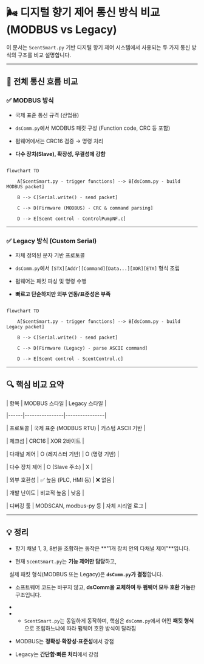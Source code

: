# 🌬️ 디지털 향기 제어 통신 방식 비교 (MODBUS vs Legacy)

  

이 문서는 `ScentSmart.py` 기반 디지털 향기 제어 시스템에서 사용되는 두 가지 통신 방식의 구조를 비교 설명합니다.

  

---

  

## 🧭 전체 통신 흐름 비교

  

### ✅ MODBUS 방식

  

- 국제 표준 통신 규격 (산업용)

- `dsComm.py`에서 MODBUS 패킷 구성 (Function code, CRC 등 포함)

- 펌웨어에서는 CRC16 검증 → 명령 처리

- **다수 장치(Slave), 확장성, 무결성에 강함**

  
```mermaid

flowchart TD

    A[ScentSmart.py - trigger functions] --> B[dsComm.py - build MODBUS packet]

    B --> C[Serial.write() - send packet]

    C --> D[Firmware (MODBUS) - CRC & command parsing]

    D --> E[Scent control - ControlPumpNF.c]

```

---

  

### ✅ Legacy 방식 (Custom Serial)

  

- 자체 정의된 문자 기반 프로토콜

- `dsComm.py`에서 `[STX][Addr][Command][Data...][XOR][ETX]` 형식 조립

- 펌웨어는 패킷 파싱 및 명령 수행

- **빠르고 단순하지만 외부 연동/표준성은 부족**

  
```mermaid

flowchart TD

    A[ScentSmart.py - trigger functions] --> B[dsComm.py - build Legacy packet]

    B --> C[Serial.write() - send packet]

    C --> D[Firmware (Legacy) - parse ASCII command]

    D --> E[Scent control - ScentControl.c]

```
  

---

  

## 🔍 핵심 비교 요약

  

| 항목 | MODBUS 스타일 | Legacy 스타일 |

|------|----------------|----------------|

| 프로토콜 | 국제 표준 (MODBUS RTU) | 커스텀 ASCII 기반 |

| 체크섬 | CRC16 | XOR 2바이트 |

| 다채널 제어 | O (레지스터 기반) | O (명령 기반) |

| 다수 장치 제어 | O (Slave 주소) | X |

| 외부 호환성 | ✅ 높음 (PLC, HMI 등) | ❌ 없음 |

| 개발 난이도 | 비교적 높음 | 낮음 |

| 디버깅 툴 | MODSCAN, modbus-py 등 | 자체 시리얼 로그 |

  

---

  

## 💡 정리

  

- 향기 채널 1, 3, 8번을 조합하는 동작은 **"1개 장치 안의 다채널 제어"**입니다.

- 현재 `ScentSmart.py`는 **기능 제어만 담당**하고,  

  실제 패킷 형식(MODBUS 또는 Legacy)은 **`dsComm.py`가 결정**합니다.

- 소프트웨어 코드는 바꾸지 않고, **dsComm을 교체하여 두 펌웨어 모두 호환 가능**한 구조입니다.
- 
- - `ScentSmart.py`는 동일하게 동작하며, 핵심은 `dsComm.py`에서 어떤 **패킷 형식**으로 조립하느냐에 따라 펌웨어 호환 방식이 달라짐

- MODBUS는 **정확성·확장성·표준성**에서 강점

- Legacy는 **간단함·빠른 처리**에서 강점

